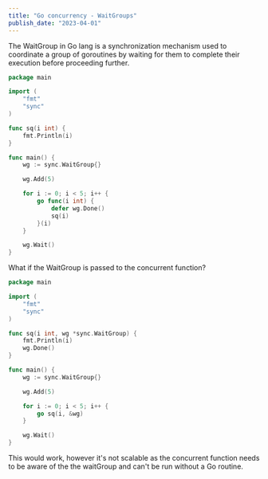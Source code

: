 ```yaml
---
title: "Go concurrency - WaitGroups"
publish_date: "2023-04-01"
---
```


The WaitGroup in Go lang is a synchronization mechanism used to coordinate a group of goroutines by waiting for them to complete their execution before proceeding further.

```go
package main

import (
	"fmt"
	"sync"
)

func sq(i int) {
	fmt.Println(i)
}

func main() {
	wg := sync.WaitGroup{}

	wg.Add(5)

	for i := 0; i < 5; i++ {
		go func(i int) {
			defer wg.Done()
			sq(i)
		}(i)
	}

	wg.Wait()
}
```

What if the WaitGroup is passed to the concurrent function?

```go
package main

import (
	"fmt"
	"sync"
)

func sq(i int, wg *sync.WaitGroup) {
	fmt.Println(i)
    wg.Done()
}

func main() {
	wg := sync.WaitGroup{}

	wg.Add(5)

	for i := 0; i < 5; i++ {
        go sq(i, &wg)
	}

	wg.Wait()
}
```

This would work, however it's not scalable as the concurrent function needs to be aware of the the waitGroup and can't be run without a Go routine.
